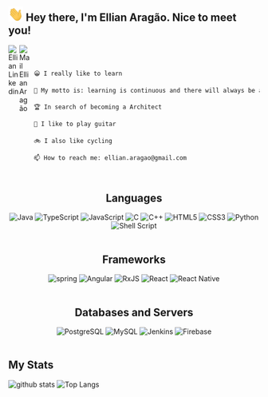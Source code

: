 ## <img src="https://raw.githubusercontent.com/ABSphreak/ABSphreak/master/gifs/Hi.gif" width="30px"> Hey there, I'm Ellian Aragão. Nice to meet you!

<a href="https://www.linkedin.com/in/ellian-arag%C3%A3o-dias-22192a159/">
  <img align="left" alt="Ellian Linkedin" width="22px" src="https://raw.githubusercontent.com/peterthehan/peterthehan/master/assets/linkedin.svg" />
</a>

<a href="mailto:ellian.aragao@gmail.com">
  <img align="left" alt="Mail Ellian Aragão" width="22px" src="https://www.vectorlogo.zone/logos/gmail/gmail-icon.svg" />
</a>

<br/><br/>

```markdown
 😀 I really like to learn
 
 🚀 My motto is: learning is continuous and there will always be a next level
 
 🏆 In search of becoming a Architect
 
 🎸 I like to play guitar
 
 🚲 I also like cycling 
 
 📫 How to reach me: ellian.aragao@gmail.com
```

<br/>


<div align="center">
	<h2>Languages</h2>
  	<img alt="Java" src="https://img.shields.io/badge/Java-ED8B00?style=for-the-badge&logo=java&logoColor=white"/>
	<img alt="TypeScript" src="https://img.shields.io/badge/typescript-%23007ACC.svg?&style=for-the-badge&logo=typescript&logoColor=white"/>
	<img alt="JavaScript" src="https://img.shields.io/badge/javascript-%23323330.svg?style=for-the-badge&logo=javascript&logoColor=%23F7DF1E"/>
	<img alt="C" src="https://img.shields.io/badge/c-%2300599C.svg?&style=for-the-badge&logo=c&logoColor=white"/>
	<img alt="C++" src="https://img.shields.io/badge/c++-%2300599C.svg?&style=for-the-badge&logo=c%2B%2B&ogoColor=white"/>
	<img alt="HTML5" src="https://img.shields.io/badge/html5-%23E34F26.svg?style=for-the-badge&logo=html5&logoColor=white"/>
	<img alt="CSS3" src="https://img.shields.io/badge/css3-%231572B6.svg?style=for-the-badge&logo=css3&logoColor=white"/>
	<img alt="Python" src="https://img.shields.io/badge/python-%2314354C.svg?style=for-the-badge&logo=python&logoColor=white"/>
	<img alt="Shell Script" src="https://img.shields.io/badge/shell_script-%23121011.svg?style=for-the-badge&logo=gnu-bash&logoColor=white"/>
</div>

<br/>

<div align="center">
	<h2>Frameworks</h2>
    <img alt="spring" src="https://img.shields.io/badge/Spring-6DB33F?style=for-the-badge&logo=spring&logoColor=white"/>
	<img alt="Angular" src="https://img.shields.io/badge/angular-%23DD0031.svg?&style=for-the-badge&logo=angular&logoColor=white"/>
	<img alt="RxJS" src="https://img.shields.io/badge/rxjs-%23B7178C.svg?&style=for-the-badge&logo=reactivex&logoColor=white"/>
	<img alt="React" src="https://img.shields.io/badge/react-%2320232a.svg?&style=for-the-badge&logo=react&logoColor=%2361DAFB"/>
	<img alt="React Native" src="https://img.shields.io/badge/react_native-%2320232a.svg?&style=for-the-badge&logo=react&logoColor=%2361DAFB"/>
</div>

<br/>

<div align="center">
	<h2>Databases and Servers</h2>
    <img alt="PostgreSQL" src="https://img.shields.io/badge/PostgreSQL-316192?style=for-the-badge&logo=postgresql&logoColor=white"/>
    <img alt="MySQL" src="https://img.shields.io/badge/mysql-%2300f.svg?&style=for-the-badge&logo=mysql&logoColor=white"/>
	<img alt="Jenkins" src="https://img.shields.io/badge/jenkins-%232C5263.svg?&style=for-the-badge&logo=jenkins&logoColor=white"/>
	<img alt="Firebase" src="https://img.shields.io/badge/firebase-%23039BE5.svg?&style=for-the-badge&logo=firebase"/>
</div>

<br/>

## My Stats

![github stats](https://github-readme-stats.vercel.app/api?username=ellian-aragao&show_icons=true&title_color=ffc857&icon_color=8ac926&text_color=daf7dc&bg_color=151515&hide=["stars"])
![Top Langs](https://github-readme-stats.vercel.app/api/top-langs/?username=ellian-aragao&layout=compact&title_color=ffc857&text_color=daf7dc&bg_color=151515)
 

